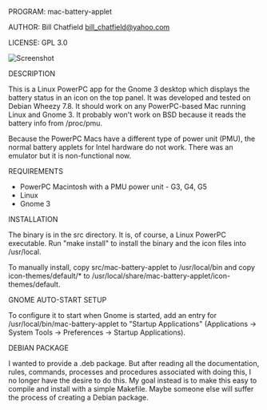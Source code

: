 PROGRAM: mac-battery-applet

AUTHOR:  Bill Chatfield <bill_chatfield@yahoo.com>

LICENSE: GPL 3.0

![Screenshot](/docs/images/screenshot.jpg?raw=true "Screenshot of Gnome 3 with the Mac Battery Applet")


DESCRIPTION

This is a Linux PowerPC app for the Gnome 3 desktop which displays the
battery status in an icon on the top panel. It was developed and tested on
Debian Wheezy 7.8. It should work on any PowerPC-based Mac running Linux and 
Gnome 3. It probably won't work on BSD because it reads the battery info
from /proc/pmu.

Because the PowerPC Macs have a different type of power unit (PMU), the normal
battery applets for Intel hardware do not work. There was an emulator but it 
is non-functional now.


REQUIREMENTS

* PowerPC Macintosh with a PMU power unit - G3, G4, G5
* Linux
* Gnome 3


INSTALLATION

The binary is in the src directory. It is, of course, a Linux PowerPC 
executable. Run "make install" to install the binary and the icon files into 
/usr/local.

To manually install, copy src/mac-battery-applet to /usr/local/bin and
copy icon-themes/default/* to 
/usr/local/share/mac-battery-applet/icon-themes/default.


GNOME AUTO-START SETUP

To configure it to start when Gnome is started, add an entry for
/usr/local/bin/mac-battery-applet to "Startup Applications"
(Applications -> System Tools -> Preferences -> Startup Applications).


DEBIAN PACKAGE

I wanted to provide a .deb package. But after reading all the documentation,
rules, commands, processes and procedures associated with doing this, I no
longer have the desire to do this. My goal instead is to make this easy to
compile and install with a simple Makefile. Maybe someone else will suffer
the process of creating a Debian package.
